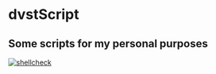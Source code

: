 # dvstScript

## Some scripts for my personal purposes

[![shellcheck](https://github.com/rzlamrr/scripts/actions/workflows/shellcheck.yml/badge.svg)](https://github.com/rzlamrr/scripts/actions/workflows/shellcheck.yml)
